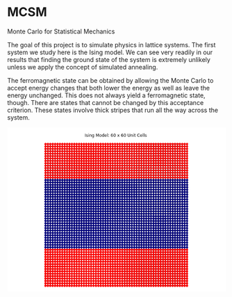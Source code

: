 # MCSM
Monte Carlo for Statistical Mechanics

The goal of this project is to simulate physics in lattice systems. The first system we study here is the Ising model.
We can see very readily in our results that finding the ground state of the system is extremely unlikely unless we apply 
the concept of simulated annealing.

The ferromagnetic state can be obtained by allowing the Monte Carlo to accept energy changes that both lower the energy as well as leave the energy unchanged. This does not always yield a ferromagnetic state, though. There are states that cannot be changed by this acceptance criterion. These states involve thick stripes that run all the way across the system.

![alt text](Figures/ising.png)
